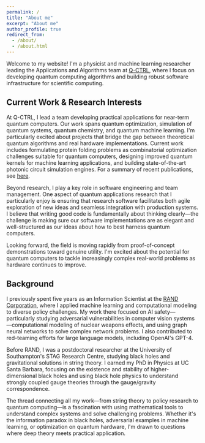 ```yaml
---
permalink: /
title: "About me"
excerpt: "About me"
author_profile: true
redirect_from:
  - /about/
  - /about.html
---
```


Welcome to my website! I'm a physicist and machine learning researcher leading the Applications and Algorithms team at [Q-CTRL](https://q-ctrl.com/), where I focus on developing quantum computing algorithms and building robust software infrastructure for scientific computing.

## Current Work & Research Interests

At Q-CTRL, I lead a team developing practical applications for near-term quantum computers. Our work spans quantum optimization, simulation of quantum systems, quantum chemistry, and quantum machine learning. I'm particularly excited about projects that bridge the gap between theoretical quantum algorithms and real hardware implementations. Current work includes formulating protein folding problems as combinatorial optimization challenges suitable for quantum computers, designing improved quantum kernels for machine learning applications, and building state-of-the-art photonic circuit simulation engines. For a summary of recent publications, see [here](/projects/quantum-computing/).

Beyond research, I play a key role in software engineering and team management. One aspect of quantum applications research that I particularly enjoy is ensuring that research software facilitates both agile exploration of new ideas and seamless integration with production systems. I believe that writing good code is fundamentally about thinking clearly—the challenge is making sure our software implementations are as elegant and well-structured as our ideas about how to best harness quantum computers.

Looking forward, the field is moving rapidly from proof-of-concept demonstrations toward genuine utility. I'm excited about the potential for quantum computers to tackle increasingly complex real-world problems as hardware continues to improve.

## Background

I previously spent five years as an Information Scientist at the [RAND Corporation](https://www.rand.org/search.html?q=gavin+hartnett), where I applied machine learning and computational modeling to diverse policy challenges. My work there focused on AI safety—particularly studying adversarial vulnerabilities in computer vision systems—computational modeling of nuclear weapons effects, and using graph neural networks to solve complex network problems. I also contributed to red-teaming efforts for large language models, including OpenAI's GPT-4.

Before RAND, I was a postdoctoral researcher at the University of Southampton's STAG Research Centre, studying black holes and gravitational solutions in string theory. I earned my PhD in Physics at UC Santa Barbara, focusing on the existence and stability of higher-dimensional black holes and using black hole physics to understand strongly coupled gauge theories through the gauge/gravity correspondence.

The thread connecting all my work—from string theory to policy research to quantum computing—is a fascination with using mathematical tools to understand complex systems and solve challenging problems. Whether it's the information paradox in black holes, adversarial examples in machine learning, or optimization on quantum hardware, I'm drawn to questions where deep theory meets practical application.